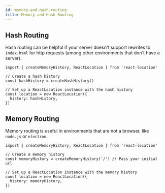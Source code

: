 ```yaml
---
id: memory-and-hash-routing
title: Memory and Hash Routing
---
```


## Hash Routing

Hash routing can be helpful if your server doesn't support rewrites to `index.html` for http requests (among other environments that don't have a server).

```tsx
import { createMemoryHistory, ReactLocation } from 'react-location'

// Create a hash history
const hashHistory = createHashHistory()

// Set up a ReactLocation instance with the hash history
const location = new ReactLocation({
  history: hashHistory,
})
```

## Memory Routing

Memory routing is useful in environments that are not a browser, like `node.js` or `electron`.

```tsx
import { createMemoryHistory, ReactLocation } from 'react-location'

// Create a memory history
const memoryHistory = createMemoryHistory('/') // Pass your initial url

// Set up a ReactLocation instance with the memory history
const location = new ReactLocation({
  history: memoryHistory,
})
```
